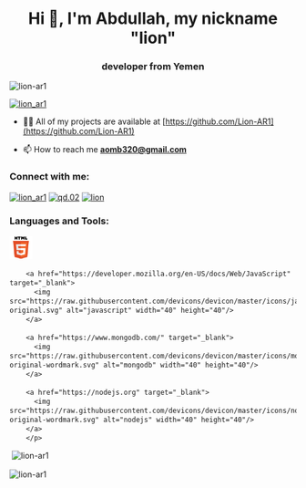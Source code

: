 <h1 align="center">Hi 👋, I'm Abdullah, my nickname "lion"</h1>
<h3 align="center">developer from Yemen</h3>

<p align="left"> <img src="https://komarev.com/ghpvc/?username=lion-ar1&label=Profile%20views&color=0e75b6&style=flat" alt="lion-ar1" /> </p>

<p align="left"> <a href="https://twitter.com/lion_ar1" target="blank"><img src="https://img.shields.io/twitter/follow/lion_ar1?logo=twitter&style=for-the-badge" alt="lion_ar1" /></a> </p>

- 👨‍💻 All of my projects are available at [https://github.com/Lion-AR1](https://github.com/Lion-AR1)

- 📫 How to reach me **aomb320@gmail.com**

<h3 align="left">Connect with me:</h3>
<p align="left">
<a href="https://twitter.com/lion_ar1" target="blank"><img align="center" src="https://cdn.jsdelivr.net/npm/simple-icons@3.0.1/icons/twitter.svg" alt="lion_ar1" height="30" width="40" /></a>
<a href="https://instagram.com/qd.02" target="blank"><img align="center" src="https://cdn.jsdelivr.net/npm/simple-icons@3.0.1/icons/instagram.svg" alt="qd.02" height="30" width="40" /></a>
<a href="https://www.youtube.com/c/lion" target="blank"><img align="center" src="https://cdn.jsdelivr.net/npm/simple-icons@3.0.1/icons/youtube.svg" alt="lion" height="30" width="40" /></a>
</p>

<h3 align="left">Languages and Tools:</h3>
<p align="left">
  <a href="https://www.w3.org/html/" target="_blank">
          <img src="https://raw.githubusercontent.com/devicons/devicon/master/icons/html5/html5-original-wordmark.svg" alt="html5" width="40" height="40"/>
        </a>
         
        <a href="https://developer.mozilla.org/en-US/docs/Web/JavaScript" target="_blank">
          <img src="https://raw.githubusercontent.com/devicons/devicon/master/icons/javascript/javascript-original.svg" alt="javascript" width="40" height="40"/>
        </a>
         
        <a href="https://www.mongodb.com/" target="_blank">
          <img src="https://raw.githubusercontent.com/devicons/devicon/master/icons/mongodb/mongodb-original-wordmark.svg" alt="mongodb" width="40" height="40"/>
        </a>
         
        <a href="https://nodejs.org" target="_blank">
          <img src="https://raw.githubusercontent.com/devicons/devicon/master/icons/nodejs/nodejs-original-wordmark.svg" alt="nodejs" width="40" height="40"/>
        </a>
        </p>

<p>&nbsp;<img align="center" 
src="https://github-readme-stats.vercel.app/api?username=lion-ar1&show_icons=true&locale=en"
 alt="lion-ar1" /></p>

<p><img align="center" 
src="https://github-readme-streak-stats.herokuapp.com/?user=lion-ar1&"
 alt="lion-ar1" /></p>
